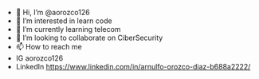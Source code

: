 - 👋 Hi, I’m @aorozco126
- 👀 I’m interested in learn code
- 🌱 I’m currently learning telecom
- 💞️ I’m looking to collaborate on CiberSecurity
- 📫 How to reach me 
- IG aorozco126
- LinkedIn  https://www.linkedin.com/in/arnulfo-orozco-diaz-b688a2222/
<!---
aorozco126/aorozco126 is a ✨ special ✨ repository because its `README.md` (this file) appears on your GitHub profile.
You can click the Preview link to take a look at your changes.
--->
